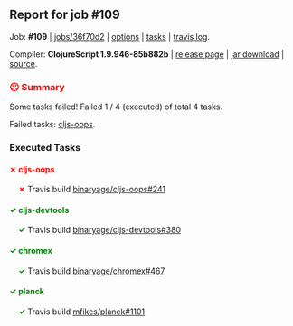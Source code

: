 ## Report for job #109

Job: **#109** | [jobs/36f70d2](https://github.com/cljs-oss/canary/commit/36f70d2b86dbdc4d32ee4697dd0ea5d43e214617) | [options](options.edn) | [tasks](tasks.edn) | [travis log](https://travis-ci.org/cljs-oss/canary/builds/285394753).

Compiler: **ClojureScript 1.9.946-85b882b** | [release page](https://github.com/cljs-oss/canary/releases/tag/r1.9.946-85b882b) | [jar download](https://github.com/cljs-oss/canary/releases/download/r1.9.946-85b882b/clojurescript-1.9.946-85b882b.jar) | [source](https://github.com/clojure/clojurescript/commit/85b882b728984734793d635c923bfab0f71ba00f).

### <b style='color:red'>☹ Summary</b>

Some tasks failed! Failed 1 / 4 (executed) of total 4 tasks.

Failed tasks: [cljs-oops](#-cljs-oops).

### Executed Tasks

#### <b style='color:red'>&#x2717; cljs-oops</b>
&nbsp;&nbsp;&nbsp;&nbsp;<b style='color:red'>&#x2717;</b> Travis build [binaryage/cljs-oops#241](https://travis-ci.org/binaryage/cljs-oops/builds/285395939)<br>

#### <b style='color:green'>&#x2713; cljs-devtools</b>
&nbsp;&nbsp;&nbsp;&nbsp;<b style='color:green'>&#x2713;</b> Travis build [binaryage/cljs-devtools#380](https://travis-ci.org/binaryage/cljs-devtools/builds/285395958)<br>

#### <b style='color:green'>&#x2713; chromex</b>
&nbsp;&nbsp;&nbsp;&nbsp;<b style='color:green'>&#x2713;</b> Travis build [binaryage/chromex#467](https://travis-ci.org/binaryage/chromex/builds/285395938)<br>

#### <b style='color:green'>&#x2713; planck</b>
&nbsp;&nbsp;&nbsp;&nbsp;<b style='color:green'>&#x2713;</b> Travis build [mfikes/planck#1101](https://travis-ci.org/mfikes/planck/builds/285395954)<br>